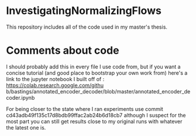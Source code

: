 # InvestigatingNormalizingFlows
This repository includes all of the code used in my master's thesis. 

# Comments about code

I should probably add this in every file I use code from, but if you want a concise tutorial (and good place to bootstrap your own work from) here's a link to the jupyter notebook I built off of :
https://colab.research.google.com/githu
b/bastings/annotated_encoder_decoder/blob/master/annotated_encoder_decoder.ipynb

For being closer to the state where I ran experiments use commit cd43adb49f135c17d8bdb99ffac2ab24b6d18cb7 although I suspect for the most part you can still get results close to my original runs with whatever the latest one is.
